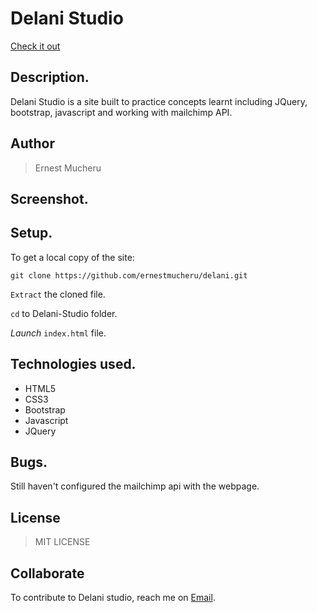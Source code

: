 # Delani Studio

[Check it out]()
## Description.
Delani Studio is a site built to practice concepts learnt including JQuery, bootstrap, javascript and working with mailchimp API.

## Author
>Ernest Mucheru

## Screenshot.


## Setup.
To get a local copy of the site:

`git clone https://github.com/ernestmucheru/delani.git`

`Extract` the cloned file.

`cd` to Delani-Studio folder.

*Launch* `index.html` file.

## Technologies used.
* HTML5
* CSS3
* Bootstrap
* Javascript
* JQuery

## Bugs.
Still haven't configured the mailchimp api with the webpage.

## License
>MIT LICENSE

## Collaborate
To contribute to Delani studio, reach me on [Email](ernestmucheru254@gmail.com).
